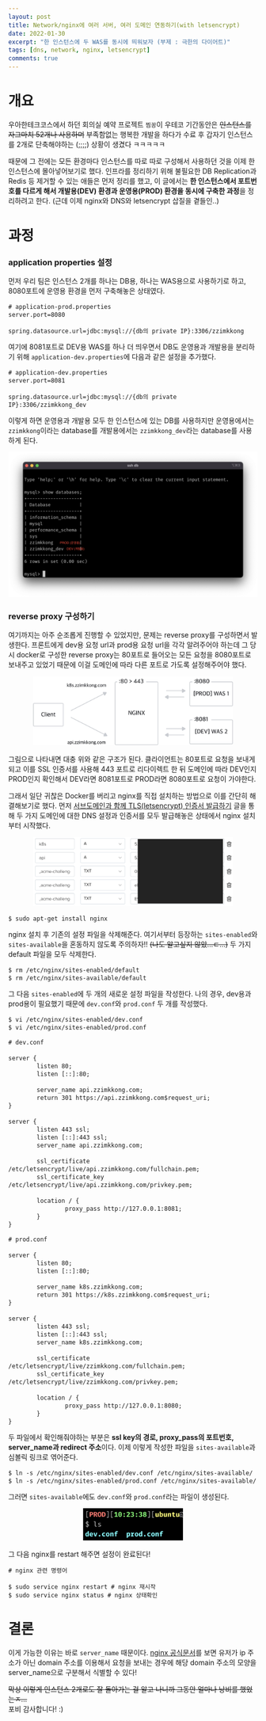 ```yaml
---
layout: post
title: Network/nginx에 여러 서버, 여러 도메인 연동하기(with letsencrypt)
date: 2022-01-30
excerpt: "한 인스턴스에 두 WAS를 동시에 띄워보자 (부제 : 극한의 다이어트)"
tags: [dns, network, nginx, letsencrypt]
comments: true
---
```


# 개요
우아한테크코스에서 하던 회의실 예약 프로젝트 `찜꽁`이 우테코 기간동안은 ~~인스턴스를 자그마치 52개나 사용하며~~
부족함없는 행복한 개발을 하다가 수료 후 갑자기 인스턴스를 2개로 단축해야하는 (;;;;) 상황이 생겼다 ㅋㅋㅋㅋㅋ

때문에 그 전에는 모든 환경마다 인스턴스를 따로 따로 구성해서 사용하던 것을 이제 한 인스턴스에 몰아넣어보기로 했다.
인프라를 정리하기 위해 불필요한 DB Replication과 Redis 등 제거할 수 있는 애들은 먼저 정리를 했고,
이 글에서는 **한 인스턴스에서 포트번호를 다르게 해서 개발용(DEV) 환경과 운영용(PROD) 환경을 동시에 구축한 과정**을 정리하려고 한다.
(근데 이제 nginx와 DNS와 letsencrypt 삽질을 곁들인..)

# 과정
### application properties 설정
먼저 우리 팀은 인스턴스 2개를 하나는 DB용, 하나는 WAS용으로 사용하기로 하고, 8080포트에 운영용 환경을 먼저 구축해놓은 상태였다.

```
# application-prod.properties
server.port=8080

spring.datasource.url=jdbc:mysql://{db의 private IP}:3306/zzimkkong
```

여기에 8081포트로 DEV용 WAS를 하나 더 띄우면서 DB도 운영용과 개발용을 분리하기 위해 `application-dev.properties`에 다음과 같은 설정을 추가했다.

```
# application-dev.properties
server.port=8081

spring.datasource.url=jdbc:mysql://{db의 private IP}:3306/zzimkkong_dev
```

이렇게 하면 운영용과 개발용 모두 한 인스턴스에 있는 DB를 사용하지만 운영용에서는 `zzimkkong`이라는 database를 개발용에서는 `zzimkkong_dev`라는 database를 사용하게 된다.

<div style="width:100% !important; margin:0 auto">
<img src="/assets/img/nginx_subdomain1.png" alt="nginx_subdomain1.png">
</div>

### reverse proxy 구성하기
여기까지는 아주 순조롭게 진행할 수 있었지만, 문제는 reverse proxy를 구성하면서 발생한다.
프론트에게 dev용 요청 url과 prod용 요청 url을 각각 알려주어야 하는데 
그 당시 docker로 구성한 reverse proxy는 80포트로 들어오는 모든 요청을 8080포트로 보내주고 있었기 때문에 이걸 도메인에 따라 다른 포트로 가도록 설정해주어야 했다.

<div style="width:80% !important; margin:0 auto">
<img src="/assets/img/nginx_subdomain2.jpg" alt="nginx_subdomain2.jpg">
</div>

그림으로 나타내면 대충 위와 같은 구조가 된다. 클라이언트는 80포트로 요청을 보내게 되고 이를 SSL 인증서를 사용해 443 포트로 리다이렉트 한 뒤 도메인에 따라 DEV인지 PROD인지 확인해서 DEV라면 8081포트로 PROD라면 8080포트로 요청이 가야한다.

그래서 일단 귀찮은 Docker를 버리고 nginx를 직접 설치하는 방법으로 이를 간단히 해결해보기로 했다. 먼저 [서브도메인과 함께 TLS(letsencrypt) 인증서 발급하기](https://xrabcde.github.io/letsencrypt-subdomain/) 글을 통해 두 가지 도메인에 대한 DNS 설정과 인증서를 모두 발급해놓은 상태에서 nginx 설치부터 시작했다.

<div style="width:80% !important; margin:0 auto">
<img src="/assets/img/nginx_subdomain3.png" alt="nginx_subdomain3.png">
</div>

```
$ sudo apt-get install nginx
```

nginx 설치 후 기존의 설정 파일을 삭제해준다. 여기서부터 등장하는 `sites-enabled`와 `sites-available`을 혼동하지 않도록 주의하자!! ~~(나도 알고싶지 않았...ㄷ...)~~
두 가지 default 파일을 모두 삭제한다.

```
$ rm /etc/nginx/sites-enabled/default
$ rm /etc/nginx/sites-available/default
```

그 다음 `sites-enabled`에 두 개의 새로운 설정 파일을 작성한다. 나의 경우, dev용과 prod용이 필요했기 때문에 `dev.conf`와 `prod.conf` 두 개를 작성했다.

```
$ vi /etc/nginx/sites-enabled/dev.conf
$ vi /etc/nginx/sites-enabled/prod.conf
```

```
# dev.conf

server {
        listen 80;
        listen [::]:80;

        server_name api.zzimkkong.com;
        return 301 https://api.zzimkkong.com$request_uri;
}

server {
        listen 443 ssl;
        listen [::]:443 ssl;
        server_name api.zzimkkong.com;

        ssl_certificate /etc/letsencrypt/live/api.zzimkkong.com/fullchain.pem;
        ssl_certificate_key /etc/letsencrypt/live/api.zzimkkong.com/privkey.pem;

        location / {
                proxy_pass http://127.0.0.1:8081;
        }
}
```

```
# prod.conf

server {
        listen 80;
        listen [::]:80;

        server_name k8s.zzimkkong.com;
        return 301 https://k8s.zzimkkong.com$request_uri;
}

server {
        listen 443 ssl;
        listen [::]:443 ssl;
        server_name k8s.zzimkkong.com;

        ssl_certificate /etc/letsencrypt/live/zzimkkong.com/fullchain.pem;
        ssl_certificate_key /etc/letsencrypt/live/zzimkkong.com/privkey.pem;

        location / {
                proxy_pass http://127.0.0.1:8080;
        }
}
```

두 파일에서 확인해줘야하는 부분은 **ssl key의 경로, proxy_pass의 포트번호, server_name과 redirect 주소**이다. 이제 이렇게 작성한 파일을 `sites-available`과 심볼릭 링크로 엮어준다.

```
$ ln -s /etc/nginx/sites-enabled/dev.conf /etc/nginx/sites-available/
$ ln -s /etc/nginx/sites-enabled/prod.conf /etc/nginx/sites-available/
```

그러면 `sites-available`에도 `dev.conf`와 `prod.conf`라는 파일이 생성된다.

<div style="width:40% !important; margin:0 auto">
<img src="/assets/img/nginx_subdomain4.png" alt="nginx_subdomain4.png">
</div>

그 다음 nginx를 restart 해주면 설정이 완료된다!

```
# nginx 관련 명령어

$ sudo service nginx restart # nginx 재시작
$ sudo service nginx status # nginx 상태확인
```

# 결론
이게 가능한 이유는 바로 `server_name` 때문이다. [nginx 공식문서](http://nginx.org/en/docs/http/server_names.html)를 보면 유저가 ip 주소가 아닌 domain 주소를 이용해서 요청을 보내는 경우에 해당 domain 주소의 모양을 server_name으로 구분해서 식별할 수 있다! 

~~막상 이렇게 인스턴스 2개로도 잘 돌아가는 걸 알고 나니까 그동안 얼마나 낭비를 했었는ㅈ...~~  
포비 감사합니다! :)